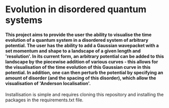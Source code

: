 ﻿# Evolution in disordered quantum systems
 
 #### This project aims to provide the user the ability to visualise the time evolution of a quantum system in a disordered system of arbitrary potential. The user has the ability to add a Gaussian wavepacket with a set momentum and shape to a landscape of a given length and 'resolution'. In its current form, an arbitrary potential can be added to this landscape by the piecewise addition of various curves - this allows for the visualisation of the time evolution of this Gaussian curve in this potential. In addition, one can then perturb the potential by specifying an amount of disorder (and the spacing of this disorder), which allow the visualisation of 'Anderson localisation'.

Installisation is simple and requires cloning this repository and installing the packages in the requirements.txt file.

